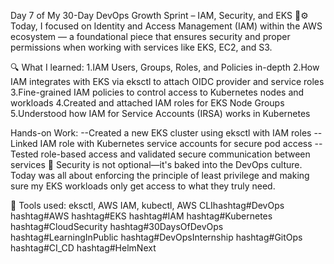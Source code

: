Day 7 of My 30-Day DevOps Growth Sprint – IAM, Security, and EKS 🔐⚙️
Today, I focused on Identity and Access Management (IAM) within the AWS ecosystem — a foundational piece that ensures security and proper 
permissions when working with services like EKS, EC2, and S3.

🔍 What I learned:
1.IAM Users, Groups, Roles, and Policies in-depth
2.How IAM integrates with EKS via eksctl to attach OIDC provider and service roles
3.Fine-grained IAM policies to control access to Kubernetes nodes and workloads
4.Created and attached IAM roles for EKS Node Groups
5.Understood how IAM for Service Accounts (IRSA) works in Kubernetes

Hands-on Work:
--Created a new EKS cluster using eksctl with IAM roles
--Linked IAM role with Kubernetes service accounts for secure pod access
--Tested role-based access and validated secure communication between services
🔐 Security is not optional—it's baked into the DevOps culture. Today was all about enforcing the principle of least privilege and making sure my EKS workloads only get access to what they truly need.

🔗 Tools used: eksctl, AWS IAM, kubectl, AWS CLIhashtag#DevOps hashtag#AWS hashtag#EKS hashtag#IAM hashtag#Kubernetes hashtag#CloudSecurity hashtag#30DaysOfDevOps hashtag#LearningInPublic hashtag#DevOpsInternship hashtag#GitOps hashtag#CI_CD hashtag#HelmNext
